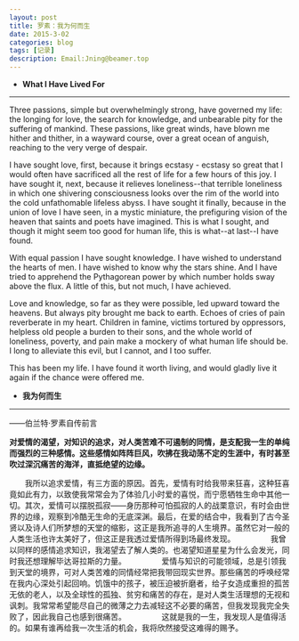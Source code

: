 ```yaml
---
layout: post
title: 罗素：我为何而生
date: 2015-3-02
categories: blog
tags: [记录]
description: Email:Jning@beamer.top
---
```


-  **What I Have Lived For** 
---
 Three passions, simple but overwhelmingly strong, have governed my life: the 
longing for love, the search for knowledge, and unbearable pity for the 
suffering of mankind. These passions, like great winds, have blown me hither and 
thither, in a wayward course, over a great ocean of anguish, reaching to the 
very verge of despair. 


I have sought love, first, because it brings ecstasy - ecstasy so great that I 
would often have sacrificed all the rest of life for a few hours of this joy. I 
have sought it, next, because it relieves loneliness--that terrible loneliness 
in which one shivering consciousness looks over the rim of the world into the 
cold unfathomable lifeless abyss. I have sought it finally, because in the union 
of love I have seen, in a mystic miniature, the prefiguring vision of the heaven 
that saints and poets have imagined. This is what I sought, and though it might 
seem too good for human life, this is what--at last--I have found. 


With equal passion I have sought knowledge. I have wished to understand the 
hearts of men. I have wished to know why the stars shine. And I have tried to 
apprehend the Pythagorean power by which number holds sway above the flux. A 
little of this, but not much, I have achieved. 


Love and knowledge, so far as they were possible, led upward toward the heavens. 
But always pity brought me back to earth. Echoes of cries of pain reverberate in 
my heart. Children in famine, victims tortured by oppressors, helpless old 
people a burden to their sons, and the whole world of loneliness, poverty, and 
pain make a mockery of what human life should be. I long to alleviate this evil, 
but I cannot, and I too suffer. 


This has been my life. I have found it worth living, and would gladly live it 
again if the chance were offered me. 

- **我为何而生**
---
——伯兰特·罗素自传前言

    

   **对爱情的渴望，对知识的追求，对人类苦难不可遏制的同情，是支配我一生的单纯而强烈的三种感情。这些感情如阵阵巨风，吹拂在我动荡不定的生涯中，有时甚至吹过深沉痛苦的海洋，直抵绝望的边缘。**


　　我所以追求爱情，有三方面的原因。首先，爱情有时给我带来狂喜，这种狂喜竟如此有力，以致使我常常会为了体验几小时爱的喜悦，而宁愿牺牲生命中其他一切。其次，爱情可以摆脱孤寂——身历那种可怕孤寂的人的战栗意识，有时会由世界的边缘，观察到冷酷无生命的无底深渊。最后，在爱的结合中，我看到了古今圣贤以及诗人们所梦想的天堂的缩影，这正是我所追寻的人生境界。虽然它对一般的人类生活也许太美好了，但这正是我透过爱情所得到场最终发现。
　　
　　我曾以同样的感情追求知识，我渴望去了解人类的。也渴望知道星星为什么会发光，同时我还想理解毕达哥拉斯的力量。
　　
　　爱情与知识的可能领域，总是引领我到天堂的境界，可对人类苦难的同情经常把我带回现实世界。那些痛苦的呼唤经常在我内心深处引起回响。饥饿中的孩子，被压迫被折磨者，给子女造成重担的孤苦无依的老人，以及全球性的孤独、贫穷和痛苦的存在，是对人类生活理想的无视和讽刺。我常常希望能尽自己的微薄之力去减轻这不必要的痛苦，但我发现我完全失败了，因此我自己也感到很痛苦。
　　
　　这就是我的一生，我发现人是值得活的。如果有谁再给我一次生活的机会，我将欣然接受这难得的赐予。
　














